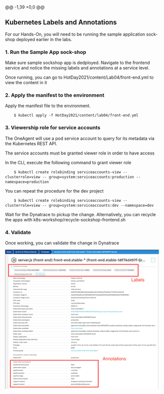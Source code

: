 @@ -1,39 +0,0 @@
## Kubernetes Labels and Annotations
For our Hands-On, you will need to be running the sample application sock-shop deployed earlier in the labs.

### 1. Run the Sample App sock-shop
Make sure sample sockshop app is dedployed.  Navigate to the frontend service and notice the missing labels and annotations at a service level.

Once running, you can go to HotDay2021/content/Lab04/front-end.yml to view the content in it

### 2. Apply the manifest to the environment

Apply the manifest file to the environment.  
```
	$ kubectl apply -f HotDay2021/content/lab04/front-end.yml

```

### 3. Viewership role for service accounts
The OneAgent will use a pod service account to query for its metadata via the Kubernetes REST API.

The service accounts must be granted viewer role in order to have access

In the CLI, execute the following command to grant viewer role

```
	$ kubectl create rolebinding serviceaccounts-view --clusterrole=view --	group=system:serviceaccounts:production --namespace=production
```
You can repeat the procedure for the dev project

```
	$ kubectl create rolebinding serviceaccounts-view --clusterrole=view --	group=system:serviceaccounts:dev --namespace=dev
```

Wait for the Dynatrace to pickup the change. Alternatively, you can recycle the apps with k8s-workshop/recycle-sockshop-frontend.sh

### 4. Validate

Once working, you can validate the change in Dynatrace

![SockShopDevRunning](../../assets/images/lab4-labels_annotations.png)
